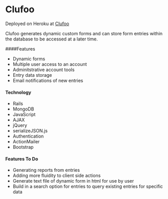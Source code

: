 Clufoo
======
Deployed on Heroku at [Clufoo](mysterious-temple-4935.herokuapp.com)

Clufoo generates dynamic custom forms and can store form entries within the database to be accessed at a later time.

####Features
- Dynamic forms
- Multiple user access to an account
- Adminitstrative account tools
- Entry data storage
- Email notifications of new entries

#### Technology
- Rails
- MongoDB
- JavaScript
- AJAX
- jQuery
- serializeJSON.js
- Authentication
- ActionMailer
- Bootstrap

#### Features To Do
- Generating reports from entries
- Adding more fluidity to client side actions
- Generate text file of dynamic form in html for use by user
- Build in a search option for entries to query existing entries for specific data